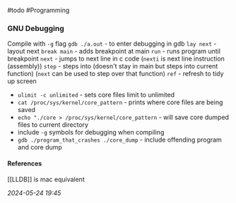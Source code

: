 #todo #Programming 
### GNU Debugging
Compile with `-g` flag
`gdb ./a.out` - to enter debugging in gdb
`lay next` - layout next
`break main` - adds breakpoint at main
`run` - runs program until breakpoint
`next` - jumps to next line in c code (`nexti` is next line instruction (assembly))
`step` - steps into (doesn't stay in main but steps into current function) (`next` can be used to step over that function)
`ref` - refresh to tidy up screen

- `ulimit -c unlimited` - sets core files limit to unlimited
- `cat /proc/sys/kernel/core_pattern` - prints where core files are being saved
- `echo "./core > /proc/sys/kernel/core_pattern` - will save core dumped files to current directory
- include `-g` symbols for debugging when compiling
- `gdb ./program_that_crashes ./core_dump` - include offending program and core dump

#### References
[[LLDB]] is mac equivalent

_2024-05-24 19:45_